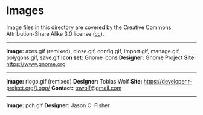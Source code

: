 Images
======

Image files in this directory are covered by the
Creative Commons Attribution-Share Alike 3.0 license
([cc](https://creativecommons.org/licenses/by-sa/3.0/ "Creative Commons")).

---

**Image:** axes.gif (remixed), close.gif, config.gif, import.gif, manage.gif,
           polygons.gif, save.gif
**Icon set:** Gnome icons
**Designer:** Gnome Project
**Site:** <https://www.gnome.org>

---

**Image:** rlogo.gif (remixed)
**Designer:** Tobias Wolf
**Site:** <https://developer.r-project.org/Logo/>
**Contact:** <towolf@gmail.com></code>

---

**Image:** pch.gif
**Designer:** Jason C. Fisher
